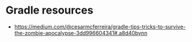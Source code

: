 # Gradle resources

- https://medium.com/@cesarmcferreira/gradle-tips-tricks-to-survive-the-zombie-apocalypse-3dd996604341#.a8d40bynn